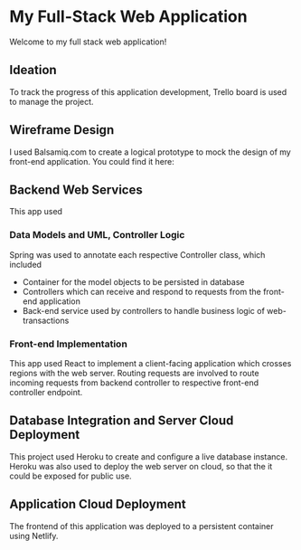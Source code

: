# My Full-Stack Web Application
Welcome to my full stack web application! 

## Ideation
To track the progress of this application development, Trello board is used to manage the project. 

## Wireframe Design
I used Balsamiq.com to create a logical prototype to mock the design of my front-end application. You could find it here: 

## Backend Web Services
This app used 
### Data Models and UML, Controller Logic
Spring was used to annotate each respective Controller class, which included 
- Container for the model objects to be persisted in database
- Controllers which can receive and respond to requests from the front-end application
- Back-end service used by controllers to handle business logic of web-transactions

### Front-end Implementation
This app used React to implement a client-facing application which crosses regions with the web server. Routing requests are involved to route incoming requests from backend controller to respective front-end controller endpoint.

## Database Integration and Server Cloud Deployment
This project used Heroku to create and configure a live database instance. Heroku was also used to deploy the web server on cloud, so that the it could be exposed for public use. 

## Application Cloud Deployment
The frontend of this application was deployed to a persistent container using Netlify.
